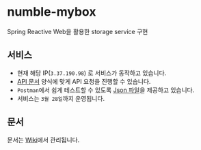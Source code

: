 # numble-mybox

Spring Reactive Web을 활용한 storage service 구현

## 서비스

- 현재 해당 IP(`3.37.190.98`) 로 서비스가 동작하고 있습니다. 
- [API 문서](https://this-is-spear.github.io/numble-mybox/static/) 양식에 맞게 API 요청을 진행할 수 있습니다.
- `Postman`에서 쉽게 테스트할 수 있도록 [Json 파일](https://github.com/this-is-spear/numble-mybox/blob/main/numble%20mybox.postman_collection.json)을 제공하고 있습니다.
- 서비스는 `3월 28일`까지 운영됩니다.

## 문서

문서는 [Wiki](https://github.com/this-is-spear/numble-mybox/wiki)에서 관리됩니다.

